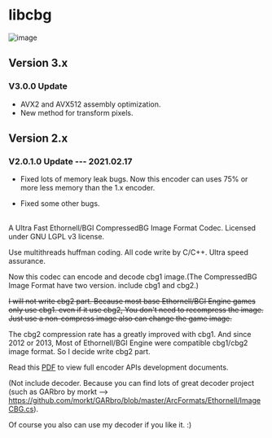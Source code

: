 # libcbg

![image](https://i.loli.net/2020/09/06/gi4PxlFknpwZbYC.png)

## Version 3.x

### V3.0.0 Update

* AVX2 and AVX512 assembly optimization.
* New method for transform pixels.

## Version 2.x

### V2.0.1.0 Update --- 2021.02.17

* Fixed lots of memory leak bugs. Now this encoder can uses 75% or more less memory than the 1.x encoder.

* Fixed some other bugs.

<br>
A Ultra Fast Ethornell/BGI CompressedBG Image Format Codec. Licensed under GNU LGPL v3 license.

Use multithreads huffman coding. All code write by C/C++. Ultra speed assurance.

Now this codec can encode and decode cbg1 image.(The CompressedBG Image Format have two version. include cbg1 and cbg2.)

~~I will not write cbg2 part. Because most base Ethornell/BGI Engine games only use cbg1. even if it use cbg2, You don't need to recompress the image. Just use a non-compress image also can change the game image.~~

The cbg2 compression rate has a greatly improved with cbg1. And since 2012 or 2013, Most of Ethornell/BGI Engine were compatible cbg1/cbg2 image format. So I decide write cbg2 part.

Read this [PDF](https://github.com/copper187/libcbg/blob/master/libcbgDevelopmentDocumentsV4.pdf) to view full encoder APIs development documents.

(Not include decoder. Because you can find lots of great decoder project (such as GARbro by morkt --> https://github.com/morkt/GARbro/blob/master/ArcFormats/Ethornell/ImageCBG.cs). 

Of course you also can use my decoder if you like it. :)

